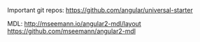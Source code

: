 Important git repos:
https://github.com/angular/universal-starter

MDL:
http://mseemann.io/angular2-mdl/layout
https://github.com/mseemann/angular2-mdl

